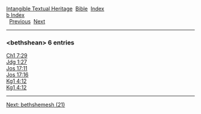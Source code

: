 [Intangible Textual Heritage](../../index)  [Bible](../index) 
[Index](index)   
[b Index](_b_)  
  [Previous](c01387)  [Next](c01389) 

------------------------------------------------------------------------

### &lt;bethshean&gt; 6 entries

[Ch1 7:29](../kjv/ch1007.htm#029)  
[Jdg 1:27](../kjv/jdg001.htm#027)  
[Jos 17:11](../kjv/jos017.htm#011)  
[Jos 17:16](../kjv/jos017.htm#016)  
[Kg1 4:12](../kjv/kg1004.htm#012)  
[Kg1 4:12](../kjv/kg1004.htm#012)  

------------------------------------------------------------------------

[Next: bethshemesh (21)](c01389)
